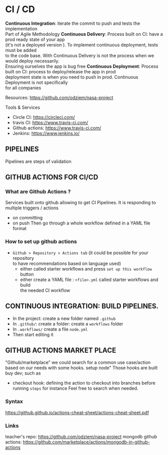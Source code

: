 # CI / CD
**Continuous Integration**: iterate the commit to push and tests the implementation  
Part of Agile Methodology
**Continuous Delivery**: Process built on CI: have a prod ready state of your app  
(it's not a deployed version ). To implement continuous deployment, tests must be added  
to the code base. With Continuous Delivery is not the process when we would deploy necessarily.  
Ensuring ourselves the app is bug free
**Continuous Deployment**: Process built on CI: process to deploy/release the app in prod  
 deployment state is when you need to push in prod. Continuous Deployment is not specifically  
 for all companies

Resources: https://github.com/odziem/nasa-project

Tools & Services
- Circle CI: https://circleci.com/
- travis CI: https://www.travis-ci.com/
- Github actions: https://www.travis-ci.com/
- Jenkins: https://www.jenkins.io/

## PIPELINES
Pipelines are steps of validation


## GITHUB ACTIONS FOR CI/CD
### What are Github Actions ?
Services built onto github allowing to get CI Pipelines.
It is responding to multiple triggers / actions 
- on committing
- on push
Then go through a whole workflow defined in a YAML file format

### How to set up github actions                  
- `Github > Repository > Actions tab` (it could be possible for your repository  
to have recommendations based on language used)  
  - either called starter workflows and press `set up this workflow` button
  - either create a YAML file : `<file>.yml` called starter workflows and build  
  the needed CI workflow

## CONTINUOUS INTEGRATION: BUILD PIPELINES.
- In the project: create a new folder named `.github`
- In `.github/`: create a folder: create a `workflows` folder
- In `.workflows/`  create a file `node.yml`
- Then start editing it


## GITHUB ACTIONS MARKET PLACE
"Github/marketplace" we could search for a
common use case/action based on our needs with some hooks. setup node"
Those hooks are built buy dev; such as 
- checkout hook: defining the action to checkout into branches before
running `steps` for instance
Feel free to search when needed.


### Syntax
https://github.github.io/actions-cheat-sheet/actions-cheat-sheet.pdf


### Links
teacher's repo: https://github.com/odziem/nasa-project
mongodb github actions: https://github.com/marketplace/actions/mongodb-in-github-actions